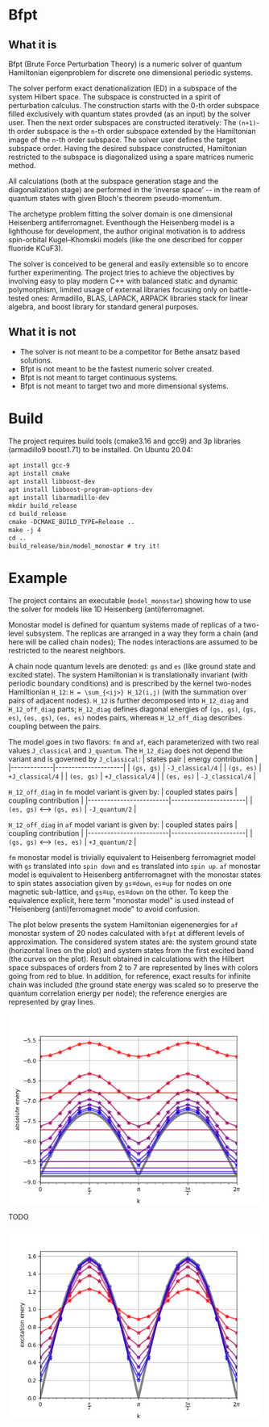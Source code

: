 # Bfpt

## What it is
Bfpt (Brute Force Perturbation Theory) is a numeric solver of quantum Hamiltonian eigenproblem for discrete one dimensional periodic systems.

The solver perform exact denationalization (ED) in a subspace of the system Hilbert space. The subspace is constructed in a spirit of perturbation calculus. The construction starts with the 0-th order subspace filled exclusively with quantum states provded (as an input) by the solver user. Then the next order subspaces are constructed iteratively: The `(n+1)`-th order subspace is the `n`-th order subspace extended by the Hamiltonian image of the `n`-th order subspace. The solver user defines the target subspace order. Having the desired subspace constructed, Hamiltonian restricted to the subspace is diagonalized using a spare matrices numeric method.

All calculations (both at the subspace generation stage and the diagonalization stage) are performed in the ‘inverse space’ -- in the ream of quantum states with given Bloch's theorem pseudo-momentum.

The archetype problem fitting the solver domain is one dimensional Heisenberg antiferromagnet. Eventhough the Heisenberg model is a lighthouse for development, the author original motivation is to address spin-orbital Kugel–Khomskii models (like the one described for copper fluoride KCuF3).

The solver is conceived to be general and easily extensible so to encore further experimenting. The project tries to achieve the objectives by involving easy to play modern C++ with balanced static and dynamic polymorphism, limited usage of external libraries focusing only on battle-tested ones:  Armadillo, BLAS, LAPACK, ARPACK libraries stack for linear algebra, and boost library for standard general purposes.

## What it is not

- The solver is not meant to be a competitor for Bethe ansatz based solutions.
- Bfpt is not meant to be the fastest numeric solver created.
- Bfpt is not meant to target continuous systems.
- Bfpt is not meant to target  two and more dimensional systems.

# Build

The project requires build tools (cmake3.16 and gcc9) and 3p libraries (armadillo9 boost1.71) to be installed. On Ubuntu 20.04:

```
apt install gcc-9
apt install cmake
apt install libboost-dev
apt install libboost-program-options-dev
apt install libarmadillo-dev
mkdir build_release
cd build_release
cmake -DCMAKE_BUILD_TYPE=Release ..
make -j 4
cd ..
build_release/bin/model_monostar # try it!
```

# Example
 
The project contains an executable (`model_monostar`) showing
how to use the solver for models like 1D Heisenberg (anti)ferromagnet.
 
Monostar model is defined for quantum systems made of replicas of a two-level subsystem.
The replicas are arranged in a way they form a chain (and here will be called chain nodes); 
The nodes interactions are assumed to be restricted to the nearest neighbors.

A chain node quantum levels are denoted: `gs` and `es` (like ground state and excited state).
The system Hamiltonian `H` is translationally invariant (with periodic boundary conditions)
and is prescribed by the kernel two-nodes Hamiltionian `H_12`: `H = \sum_{<ij>} H_12(i,j)` (with the summation over pairs of adjacent nodes).
`H_12` is further decomposed into `H_12_diag` and `H_12_off_diag` parts;
`H_12_diag` defines diagonal energies of `(gs, gs)`, `(gs, es)`, `(es, gs)`, `(es, es)` nodes pairs,
whereas `H_12_off_diag` describes coupling between the pairs.

The model goes in two flavors: `fm` and `af`, each parameterized with two real values `J_classical` and `J_quantum`.
The `H_12_diag` does not depend the variant and is governed by `J_classical`:
| states pair | energy contribution |
|-------------|---------------------|
| `(gs, gs)`  | `-J_classical/4`    |
| `(gs, es)`  | `+J_classical/4`    |
| `(es, gs)`  | `+J_classical/4`    |
| `(es, es)`  | `-J_classical/4`    |

`H_12_off_diag` in `fm` model variant is given by:
| coupled states pairs    | coupling contribution |
|-------------------------|-----------------------|
| `(es, gs)` ⟷ `(gs, es)` | `-J_quantum/2`        |

`H_12_off_diag` in `af` model variant is given by:
| coupled states pairs    | coupling contribution |
|-------------------------|-----------------------|
| `(gs, gs)` ⟷ `(es, es)` | `+J_quantum/2`        |

`fm` monostar model is trivially equivalent to Heisenberg ferromagnet model with `gs` translated into `spin down` and `es` translated into `spin up`. `af` monostar model is equivalent to Heisenberg antiferromagnet with the monostar states to spin states association given by `gs`≡`down`, `es`≡`up` for nodes on one magnetic sub-lattice, and `gs`≡`up`, `es`≡`down` on the other.
To keep the equivalence explicit, here term "monostar model" is used instead of "Heisenberg (anti)ferromagnet mode" to avoid confusion.

The plot below presents the system Hamiltonian eigenenergies for `af` monostar system of 20 nodes calculated with `bfpt` at different levels of approximation. The considered system states are: the system ground state (horizontal lines on the plot) and system states from the first excited band (the curves on the plot). Result obtained in calculations with the Hilbert space subspaces of orders from 2 to 7 are represented by lines with colors going from red to blue. In addition, for reference, exact results for infinite chain was included (the ground state energy was scaled so to preserve the quantum correlation energy per node); the reference energies are represented by gray lines.

![Alt text](img/model_monostar_20sites_absolute_energy.png "Monostar model -- absolute energies")

TODO

![Alt text](img/model_monostar_20sites_excitation_enery.png "Monostar model -- excitation energies")